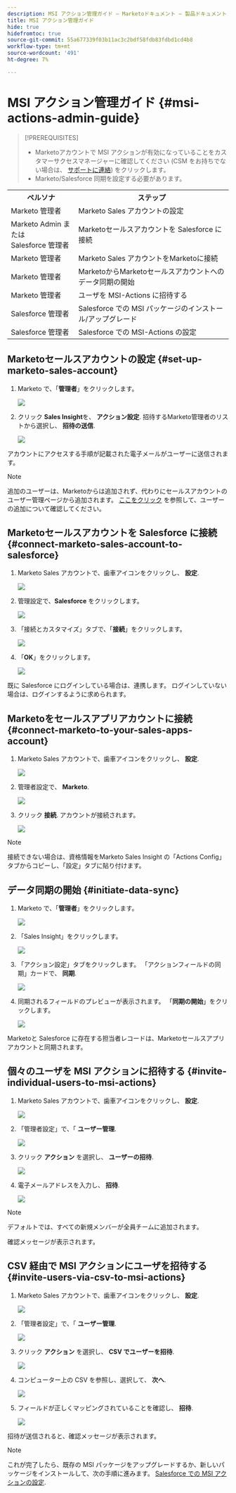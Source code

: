 ```yaml
---
description: MSI アクション管理ガイド — Marketoドキュメント — 製品ドキュメント
title: MSI アクション管理ガイド
hide: true
hidefromtoc: true
source-git-commit: 55a677339f03b11ac3c2bdf58fdb83fdbd1cd4b8
workflow-type: tm+mt
source-wordcount: '491'
ht-degree: 7%

---
```


# MSI アクション管理ガイド {#msi-actions-admin-guide}

>[!PREREQUISITES]
>
>* Marketoアカウントで MSI アクションが有効になっていることをカスタマーサクセスマネージャーに確認してください (CSM をお持ちでない場合は、 [サポートに連絡](https://nation.marketo.com/t5/support/ct-p/Support)) をクリックします。
>* Marketo/Salesforce 同期を設定する必要があります。


<table>
 <tr>
  <th>ペルソナ</th>
  <th>ステップ</th>
 </tr>
 <tr>
  <td>Marketo 管理者</td>
  <td>Marketo Sales アカウントの設定</td>
 </tr>
 <tr>
  <td>Marketo Admin または <br/>Salesforce 管理者</td>
  <td>Marketoセールスアカウントを Salesforce に接続</td>
 </tr>
 <tr>
  <td>Marketo 管理者</td>
  <td>Marketo Sales アカウントをMarketoに接続</td>
 </tr>
 <tr>
  <td>Marketo 管理者</td>
  <td>MarketoからMarketoセールスアカウントへのデータ同期の開始</td>
 </tr>
 <tr>
  <td>Marketo 管理者</td>
  <td>ユーザを MSI-Actions に招待する</td>
 </tr>
 <tr>
  <td>Salesforce 管理者</td>
  <td>Salesforce での MSI パッケージのインストール/アップグレード</td>
 </tr>
 <tr>
  <td>Salesforce 管理者</td>
  <td>Salesforce での MSI-Actions の設定</td>
 </tr>
</table>

## Marketoセールスアカウントの設定 {#set-up-marketo-sales-account}

1. Marketo で、「**管理者**」をクリックします。

   ![](assets/msi-actions-admin-guide-1.png)

1. クリック **Sales Insight**&#x200B;を、 **アクション設定**. 招待するMarketo管理者のリストから選択し、 **招待の送信**.

   ![](assets/msi-actions-admin-guide-2.png)

アカウントにアクセスする手順が記載された電子メールがユーザーに送信されます。

>[!NOTE]
>
>追加のユーザーは、Marketoからは追加されず、代わりにセールスアカウントのユーザー管理ページから追加されます。 [ここをクリック](/help/marketo/product-docs/marketo-sales-connect/admin/invite-users.md) を参照して、ユーザーの追加について確認してください。

## Marketoセールスアカウントを Salesforce に接続 {#connect-marketo-sales-account-to-salesforce}

1. Marketo Sales アカウントで、歯車アイコンをクリックし、 **設定**.

   ![](assets/msi-actions-admin-guide-3.png)

1. 管理設定で、**Salesforce** をクリックします。

   ![](assets/msi-actions-admin-guide-4.png)

1. 「接続とカスタマイズ」タブで、「**接続**」をクリックします。

   ![](assets/msi-actions-admin-guide-5.png)

1. 「**OK**」をクリックします。

   ![](assets/msi-actions-admin-guide-6.png)

既に Salesforce にログインしている場合は、連携します。 ログインしていない場合は、ログインするように求められます。

## Marketoをセールスアプリアカウントに接続 {#connect-marketo-to-your-sales-apps-account}

1. Marketo Sales アカウントで、歯車アイコンをクリックし、 **設定**.

   ![](assets/msi-actions-admin-guide-7.png)

1. 管理者設定で、 **Marketo**.

   ![](assets/msi-actions-admin-guide-8.png)

1. クリック **接続**. アカウントが接続されます。

   ![](assets/msi-actions-admin-guide-9.png)

>[!NOTE]
>
>接続できない場合は、資格情報をMarketo Sales Insight の「Actions Config」タブからコピーし、「設定」タブに貼り付けます。

## データ同期の開始 {#initiate-data-sync}

1. Marketo で、「**管理者**」をクリックします。

   ![](assets/msi-actions-admin-guide-10.png)

1. 「Sales Insight」をクリックします。

   ![](assets/msi-actions-admin-guide-11.png)

1. 「アクション設定」タブをクリックします。 「アクションフィールドの同期」カードで、 **同期**.

   ![](assets/msi-actions-admin-guide-12.png)

1. 同期されるフィールドのプレビューが表示されます。 「**同期の開始**」をクリックします。

   ![](assets/msi-actions-admin-guide-13.png)

Marketoと Salesforce に存在する担当者レコードは、Marketoセールスアプリアカウントと同期されます。

## 個々のユーザを MSI アクションに招待する {#invite-individual-users-to-msi-actions}

1. Marketo Sales アカウントで、歯車アイコンをクリックし、 **設定**.

   ![](assets/msi-actions-admin-guide-14.png)

1. 「管理者設定」で、「 **ユーザー管理**.

   ![](assets/msi-actions-admin-guide-15.png)

1. クリック **アクション** を選択し、 **ユーザーの招待**.

   ![](assets/msi-actions-admin-guide-16.png)

1. 電子メールアドレスを入力し、 **招待**.

   ![](assets/msi-actions-admin-guide-17.png)

>[!NOTE]
>
>デフォルトでは、すべての新規メンバーが全員チームに追加されます。

確認メッセージが表示されます。

## CSV 経由で MSI アクションにユーザを招待する {#invite-users-via-csv-to-msi-actions}

1. Marketo Sales アカウントで、歯車アイコンをクリックし、 **設定**.

   ![](assets/msi-actions-admin-guide-18.png)

1. 「管理者設定」で、「 **ユーザー管理**.

   ![](assets/msi-actions-admin-guide-19.png)

1. クリック **アクション** を選択し、 **CSV でユーザーを招待**.

   ![](assets/msi-actions-admin-guide-20.png)

1. コンピューター上の CSV を参照し、選択して、 **次へ**.

   ![](assets/msi-actions-admin-guide-21.png)

1. フィールドが正しくマッピングされていることを確認し、 **招待**.

   ![](assets/msi-actions-admin-guide-22.png)

招待が送信されると、確認メッセージが表示されます。

>[!NOTE]
>
>これが完了したら、既存の MSI パッケージをアップグレードするか、新しいパッケージをインストールして、次の手順に進みます。 [Salesforce での MSI アクションの設定](/help/marketo/product-docs/marketo-sales-insight/actions/salesforce-configuration/msi-actions-configuration-in-salesforce.md).
